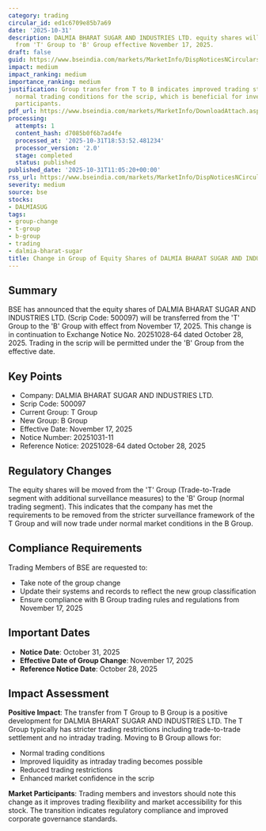 ```yaml
---
category: trading
circular_id: ed1c6709e85b7a69
date: '2025-10-31'
description: DALMIA BHARAT SUGAR AND INDUSTRIES LTD. equity shares will be transferred
  from 'T' Group to 'B' Group effective November 17, 2025.
draft: false
guid: https://www.bseindia.com/markets/MarketInfo/DispNoticesNCirculars.aspx?Noticeid={AE798582-6EBF-43DA-8117-96182E326285}&noticeno=20251031-11&dt=10/31/2025&icount=11&totcount=66&flag=0
impact: medium
impact_ranking: medium
importance_ranking: medium
justification: Group transfer from T to B indicates improved trading status, allowing
  normal trading conditions for the scrip, which is beneficial for investors and market
  participants.
pdf_url: https://www.bseindia.com/markets/MarketInfo/DownloadAttach.aspx?id=20251031-11&attachedId=
processing:
  attempts: 1
  content_hash: d7085b0f6b7ad4fe
  processed_at: '2025-10-31T18:53:52.481234'
  processor_version: '2.0'
  stage: completed
  status: published
published_date: '2025-10-31T11:05:20+00:00'
rss_url: https://www.bseindia.com/markets/MarketInfo/DispNoticesNCirculars.aspx?Noticeid={AE798582-6EBF-43DA-8117-96182E326285}&noticeno=20251031-11&dt=10/31/2025&icount=11&totcount=66&flag=0
severity: medium
source: bse
stocks:
- DALMIASUG
tags:
- group-change
- t-group
- b-group
- trading
- dalmia-bharat-sugar
title: Change in Group of Equity Shares of DALMIA BHARAT SUGAR AND INDUSTRIES LTD.
---
```


## Summary

BSE has announced that the equity shares of DALMIA BHARAT SUGAR AND INDUSTRIES LTD. (Scrip Code: 500097) will be transferred from the 'T' Group to the 'B' Group with effect from November 17, 2025. This change is in continuation to Exchange Notice No. 20251028-64 dated October 28, 2025. Trading in the scrip will be permitted under the 'B' Group from the effective date.

## Key Points

- Company: DALMIA BHARAT SUGAR AND INDUSTRIES LTD.
- Scrip Code: 500097
- Current Group: T Group
- New Group: B Group
- Effective Date: November 17, 2025
- Notice Number: 20251031-11
- Reference Notice: 20251028-64 dated October 28, 2025

## Regulatory Changes

The equity shares will be moved from the 'T' Group (Trade-to-Trade segment with additional surveillance measures) to the 'B' Group (normal trading segment). This indicates that the company has met the requirements to be removed from the stricter surveillance framework of the T Group and will now trade under normal market conditions in the B Group.

## Compliance Requirements

Trading Members of BSE are requested to:
- Take note of the group change
- Update their systems and records to reflect the new group classification
- Ensure compliance with B Group trading rules and regulations from November 17, 2025

## Important Dates

- **Notice Date**: October 31, 2025
- **Effective Date of Group Change**: November 17, 2025
- **Reference Notice Date**: October 28, 2025

## Impact Assessment

**Positive Impact**: The transfer from T Group to B Group is a positive development for DALMIA BHARAT SUGAR AND INDUSTRIES LTD. The T Group typically has stricter trading restrictions including trade-to-trade settlement and no intraday trading. Moving to B Group allows for:
- Normal trading conditions
- Improved liquidity as intraday trading becomes possible
- Reduced trading restrictions
- Enhanced market confidence in the scrip

**Market Participants**: Trading members and investors should note this change as it improves trading flexibility and market accessibility for this stock. The transition indicates regulatory compliance and improved corporate governance standards.